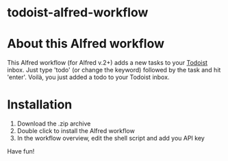 todoist-alfred-workflow
=======================


# About this Alfred workflow

This Alfred workflow (for Alfred v.2+) adds a new tasks to your [Todoist](www.todoist.com) inbox. Just type 'todo' (or change the keyword) followed by the task and hit 'enter'. Voilà, you just added a todo to your Todoist inbox.


# Installation

1. Download the .zip archive
2. Double click to install the Alfred workflow
3. In the workflow overview, edit the shell script and add you API key 

Have fun!